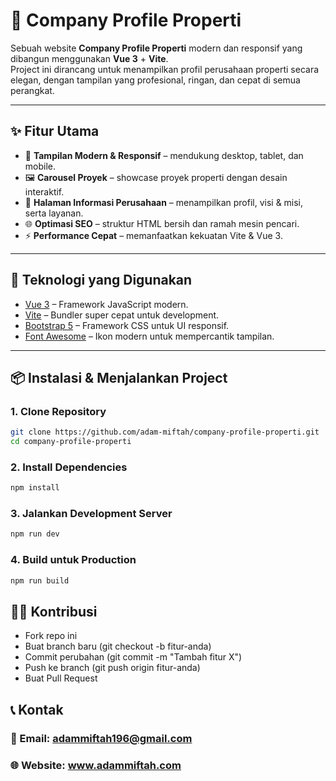 # 🏢 Company Profile Properti

Sebuah website **Company Profile Properti** modern dan responsif yang dibangun menggunakan **Vue 3** + **Vite**.  
Project ini dirancang untuk menampilkan profil perusahaan properti secara elegan, dengan tampilan yang profesional, ringan, dan cepat di semua perangkat.

---

## ✨ Fitur Utama
- 🎨 **Tampilan Modern & Responsif** – mendukung desktop, tablet, dan mobile.  
- 🖼️ **Carousel Proyek** – showcase proyek properti dengan desain interaktif.  
- 📄 **Halaman Informasi Perusahaan** – menampilkan profil, visi & misi, serta layanan.  
- 🌐 **Optimasi SEO** – struktur HTML bersih dan ramah mesin pencari.  
- ⚡ **Performance Cepat** – memanfaatkan kekuatan Vite & Vue 3.  

---

## 🚀 Teknologi yang Digunakan
- [Vue 3](https://vuejs.org/) – Framework JavaScript modern.  
- [Vite](https://vitejs.dev/) – Bundler super cepat untuk development.  
- [Bootstrap 5](https://getbootstrap.com/) – Framework CSS untuk UI responsif.  
- [Font Awesome](https://fontawesome.com/) – Ikon modern untuk mempercantik tampilan.  

---

## 📦 Instalasi & Menjalankan Project

### 1. Clone Repository
```bash
git clone https://github.com/adam-miftah/company-profile-properti.git
cd company-profile-properti
```
### 2. Install Dependencies
```bash
npm install
```
### 3. Jalankan Development Server
```bash
npm run dev
```
### 4. Build untuk Production
```bash
npm run build
```

## 👨‍💻 Kontribusi
- Fork repo ini
- Buat branch baru (git checkout -b fitur-anda)
- Commit perubahan (git commit -m "Tambah fitur X")
- Push ke branch (git push origin fitur-anda)
- Buat Pull Request

## 📞 Kontak
### 📧 Email: adammiftah196@gmail.com
### 🌐 Website: www.adammiftah.com
